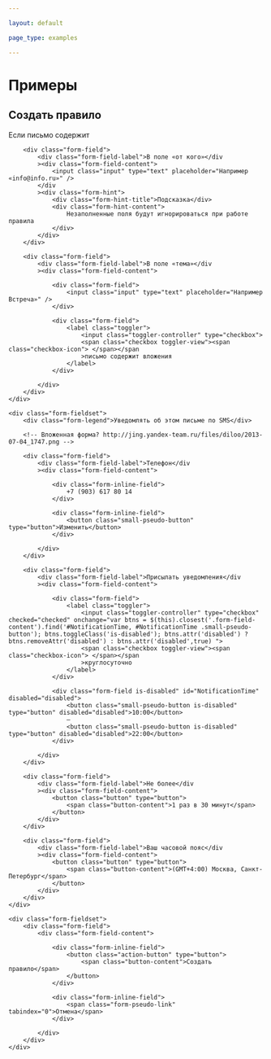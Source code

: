 ```yaml
---

layout: default

page_type: examples

---
```


# Примеры

## Создать правило

<div class="form form_Default">
    <div class="form-fieldset">
        <div class="form-legend">Если письмо содержит</div>

        <div class="form-field">
            <div class="form-field-label">В поле «от кого»</div
            ><div class="form-field-content">
                <input class="input" type="text" placeholder="Например «info@info.ru»" />
            </div
            ><div class="form-hint">
                <div class="form-hint-title">Подсказка</div>
                <div class="form-hint-content">
                    Незаполненные поля будут игнорироваться при работе правила
                </div>
            </div>
        </div>

        <div class="form-field">
            <div class="form-field-label">В поле «тема»</div
            ><div class="form-field-content">

                <div class="form-field">
                    <input class="input" type="text" placeholder="Например Встреча»" />
                </div>

                <div class="form-field">
                    <label class="toggler">
                        <input class="toggler-controller" type="checkbox">
                        <span class="checkbox toggler-view"><span class="checkbox-icon"> </span></span
                        >письмо содержит вложения
                    </label>
                </div>

            </div>
        </div>
    </div>

    <div class="form-fieldset">
        <div class="form-legend">Уведомлять об этом письме по SMS</div>

        <!-- Вложенная форма? http://jing.yandex-team.ru/files/diloo/2013-07-04_1747.png -->

        <div class="form-field">
            <div class="form-field-label">Телефон</div
            ><div class="form-field-content">

                <div class="form-inline-field">
                    +7 (903) 617 80 14
                </div>

                <div class="form-inline-field">
                    <button class="small-pseudo-button" type="button">Изменить</button>
                </div>

            </div>
        </div>

        <div class="form-field">
            <div class="form-field-label">Присылать уведомления</div
            ><div class="form-field-content">

                <div class="form-field">
                    <label class="toggler">
                        <input class="toggler-controller" type="checkbox" checked="checked" onchange="var btns = $(this).closest('.form-field-content').find('#NotificationTime, #NotificationTime .small-pseudo-button'); btns.toggleClass('is-disabled'); btns.attr('disabled') ? btns.removeAttr('disabled') : btns.attr('disabled',true) ">
                        <span class="checkbox toggler-view"><span class="checkbox-icon"> </span></span
                        >круглосуточно
                    </label>
                </div>

                <div class="form-field is-disabled" id="NotificationTime" disabled="disabled">
                    <button class="small-pseudo-button is-disabled" type="button" disabled="disabled">10:00</button>
                    –
                    <button class="small-pseudo-button is-disabled" type="button" disabled="disabled">22:00</button>
                </div>

            </div>
        </div>

        <div class="form-field">
            <div class="form-field-label">Не более</div
            ><div class="form-field-content">
                <button class="button" type="button">
                    <span class="button-content">1 раз в 30 минут</span>
                </button>
            </div>
        </div>

        <div class="form-field">
            <div class="form-field-label">Ваш часовой пояс</div
            ><div class="form-field-content">
                <button class="button" type="button">
                    <span class="button-content">(GMT+4:00) Москва, Санкт-Петербург</span>
                </button>
            </div>
        </div>
    </div>

    <div class="form-fieldset">
        <div class="form-field">
            <div class="form-field-content">

                <div class="form-inline-field">
                    <button class="action-button" type="button">
                        <span class="button-content">Создать правило</span>
                    </button>
                </div>

                <div class="form-inline-field">
                    <span class="form-pseudo-link" tabindex="0">Отмена</span>
                </div>

            </div>
        </div>
    </div>
</div>
